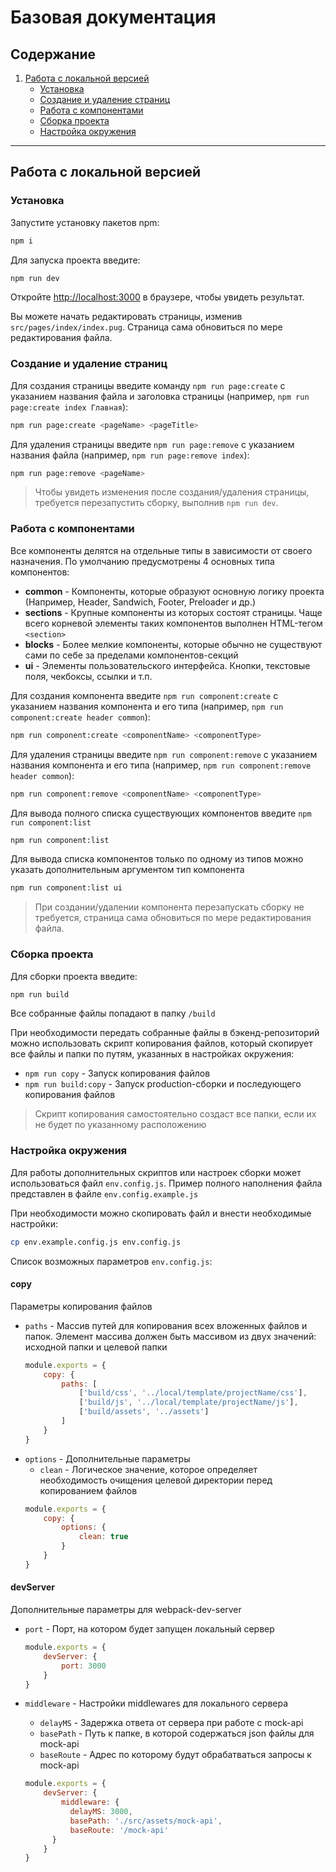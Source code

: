 # Базовая документация

## Содержание
1. [Работа с локальной версией](#работа-с-локальной-версией)
    - [Установка](#установка)
    - [Создание и удаление страниц](#создание-и-удаление-страниц)
    - [Работа с компонентами](#работа-с-компонентами)
    - [Сборка проекта](#сборка-проекта)
    - [Настройка окружения](#настройка-окружения)

---

## Работа с локальной версией

### Установка

Запустите установку пакетов npm:

```bash
npm i
```

Для запуска проекта введите:

```bash
npm run dev
```

Откройте [http://localhost:3000](http://localhost:3000) в браузере, чтобы увидеть результат.

Вы можете начать редактировать страницы, изменив `src/pages/index/index.pug`. Страница сама обновиться по мере редактирования файла.


### Создание и удаление страниц

Для создания страницы введите команду `npm run page:create` с указанием названия файла и заголовка страницы (например, `npm run page:create index Главная`):

```bash
npm run page:create <pageName> <pageTitle>
```

Для удаления страницы введите `npm run page:remove` с указанием названия файла (например, `npm run page:remove index`):

```bash
npm run page:remove <pageName>
```

> Чтобы увидеть изменения после создания/удаления страницы, требуется перезапустить сборку, выполнив `npm run dev`.

### Работа с компонентами

Все компоненты делятся на отдельные типы в зависимости от своего назначения. По умолчанию предусмотрены 4 основных типа компонентов:
- **common** - Компоненты, которые образуют основную логику проекта (Например, Header, Sandwich, Footer, Preloader и др.)
- **sections** - Крупные компоненты из которых состоят страницы. Чаще всего корневой элементы таких компонентов выполнен HTML-тегом `<section>`
- **blocks** - Более мелкие компоненты, которые обычно не существуют сами по себе за пределами компонентов-секций
- **ui** - Элементы пользовательского интерфейса. Кнопки, текстовые поля, чекбоксы, ссылки и т.п.

Для создания компонента введите `npm run component:create` с указанием названия компонента и его типа (например, `npm run component:create header common`):
```bash
npm run component:create <componentName> <componentType>
```

Для удаления страницы введите `npm run component:remove` с указанием названия компонента и его типа (например, `npm run component:remove header common`):
```bash
npm run component:remove <componentName> <componentType>
```

Для вывода полного списка существующих компонентов введите `npm run component:list`
```bash
npm run component:list
```

Для вывода списка компонентов только по одному из типов можно указать дополнительным аргументом тип компонента
```bash
npm run component:list ui
```

> При создании/удалении компонента перезапускать сборку не требуется, страница сама обновиться по мере редактирования файла.

### Сборка проекта

Для сборки проекта введите:
```bash
npm run build
```

Все собранные файлы попадают в папку `/build`

При необходимости передать собранные файлы в бэкенд-репозиторий можно использовать скрипт копирования файлов, который скопирует все файлы и папки по путям, указанных в настройках окружения:
- `npm run copy` - Запуск копирования файлов
- `npm run build:copy` - Запуск production-сборки и последующего копирования файлов

> Скрипт копирования самостоятельно создаст все папки, если их не будет по указанному расположению

### Настройка окружения

Для работы дополнительных скриптов или настроек сборки может использоваться файл `env.config.js`. Пример полного наполнения файла представлен в файле `env.config.example.js`

При необходимости можно скопировать файл и внести необходимые настройки:
```bash
cp env.example.config.js env.config.js
```

Список возможных параметров `env.config.js`:
#### copy
Параметры копирования файлов
- `paths` - Массив путей для копирования всех вложенных файлов и папок. Элемент массива должен быть массивом из двух значений: исходной папки и целевой папки
  ```javascript
  module.exports = {
      copy: {
          paths: [
              ['build/css', '../local/template/projectName/css'],
              ['build/js', '../local/template/projectName/js'],
              ['build/assets', '../assets']
          ]
      }
  }
  ```
- `options` - Дополнительные параметры
    - `clean` - Логическое значение, которое определяет необходимость очищения целевой директории перед копированием файлов
  ```javascript
  module.exports = {
      copy: {
          options: {
              clean: true
          }
      }
  }
  ```

#### devServer
Дополнительные параметры для webpack-dev-server
- `port` - Порт, на котором будет запущен локальный сервер
  ```javascript
  module.exports = {
      devServer: {
          port: 3000
      }
  }
  ```

- `middleware` - Настройки middlewares для локального сервера
    - `delayMS` - Задержка ответа от сервера при работе c mock-api
    - `basePath` - Путь к папке, в которой содержаться json файлы для mock-api
    - `baseRoute` - Адрес по которому будут обрабатваться запросы к mock-api  
  ```javascript
  module.exports = {
      devServer: {
          middleware: {
            delayMS: 3000,
            basePath: './src/assets/mock-api',
            baseRoute: '/mock-api'
        }
      }
  }
  ```
